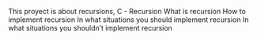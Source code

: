 This proyect is about recursions, C - Recursion
What is recursion
How to implement recursion
In what situations you should implement recursion
In what situations you shouldn’t implement recursion
